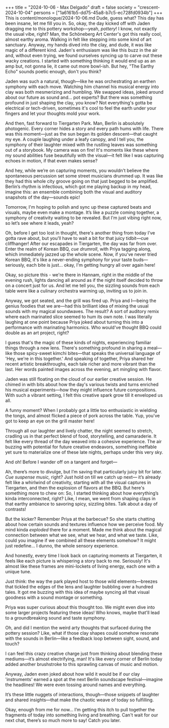 +++
title = "2024-10-06 - Max Delgado"
draft = false
society = "crescent-2024-10-04"
persons = ["1a6161b5-dd75-45a8-b7c5-ec728fd0934b"]
+++
This is content/monologue/2024-10-06.md
Dude, guess what? This day has been insane, let me fill you in.
So, okay, the day kicked off with Jaden dragging me to this pottery workshop—yeah, *pottery*! I know, not exactly the usual vibe, right? Man, the Schöneberg Art Center's got this really cool, almost earthy aroma. Walking in felt like stepping into some kind of art sanctuary. Anyway, my hands dived into the clay, and dude, it was like magic of a different kind. Jaden's enthusiasm was like this buzz in the air and, without even trying, we found ourselves syncing up to carve out these wacky creations. I started with something thinking it would end up as an amp but, not gonna lie, it came out more bowl-ish. But hey, "The Earthy Echo" sounds poetic enough, don't you think?

Jaden was such a natural, though—like he was orchestrating an earthen symphony with each move. Watching him channel his musical energy into clay was both mesmerizing and humbling. We swapped ideas, joked around about our future as sound and... pot experts? But there was something profound in just shaping the clay, you know? Not everything's gotta be electrical or tech-driven, sometimes it's cool to feel the earth under your fingers and let your thoughts mold your work.

And then, fast forward to Tiergarten Park. Man, Berlin is absolutely photogenic. Every corner hides a story and every path hums with life. There was this moment—just as the sun began its golden descent—that caught my eye. A couple laughing under a leafy canopy, and I tell you, the symphony of their laughter mixed with the rustling leaves was something out of a storybook. My camera was on fire! It's moments like these where my sound abilities fuse beautifully with the visual—it felt like I was capturing echoes in motion, if that even makes sense?

And hey, while we’re on capturing moments, you wouldn’t believe the spontaneous percussion set some street musicians drummed up. It was like they had this whole city groove going on that just begged to be amplified. Berlin’s rhythm is infectious, which got me playing backup in my head, imagine this: an ensemble combining both the visual and auditory snapshots of the day—sounds epic!

Tomorrow, I'm hoping to polish and sync up these captured beats and visuals, maybe even make a montage. It’s like a puzzle coming together, a symphony of creativity waiting to be revealed. But I'm just vibing right now, so let’s see where it leads, yeah?

Oh, before I get too lost in thought, there's another thing from today I’ve gotta rave about, but you’ll have to wait a bit for that juicy tidbit—cue cliffhanger!
After our escapades in Tiergarten, the day was far from over. Enter the realm of Korean BBQ, *cue drumroll*, with Priya tagging along, which immediately jazzed up the whole scene. Now, if you've never tried Korean BBQ, it's like a never-ending symphony for your taste buds—seriously, each bite is just... okay, I'm getting hungry all over again here!

Okay, so picture this - we're there in Hannam, right in the middle of the evening rush, lights dancing all around as if the night itself decided to throw on a concert just for us. And let me tell you, the sizzling sounds from each table were like a culinary orchestra warming up, inviting us to join in.

Anyway, we got seated, and the grill was fired up. Priya and I—being the genius foodies that we are—had this brilliant idea of mixing the usual sounds with my magical soundwaves. The result? A sort of auditory remix where each marinated slice seemed to hum its own note. I was literally laughing at one point because Priya joked about turning this into a performance with marinating harmonics. Who would've thought BBQ could double as an art project, right?

I guess that's the magic of these kinds of nights, experiencing familiar things through a new lens. There's something profound in sharing a meal—like those spicy-sweet kimchi bites—that speaks the universal language of 'Hey, we're in this together.' And speaking of together, Priya shared her recent artistic breakthroughs, each tale richer and more vibrant than the last. Her words painted images across the evening, art mingling with flavor.

Jaden was still floating on the cloud of our earlier creative session. He chimed in with bits about how the day's various twists and turns enriched his musical experiments—how they might influence future compositions. With such a vibrant setting, I felt this creative spark grow till it enveloped us all.

A funny moment? When I probably got a little too enthusiastic in wielding the tongs, and almost flicked a piece of pork across the table. Yup, you've got to keep an eye on the grill master here!

Through all our laughter and lively chatter, the night seemed to stretch, cradling us in that perfect blend of food, storytelling, and camaraderie. It felt like every thread of the day weaved into a cohesive experience. The air buzzing with potential for future creative endeavors, something ineffable yet sure to materialize one of these late nights, perhaps under this very sky. 

And oh! Before I wander off on a tangent and forget—

Ah, there’s more to divulge, but I’m saving that particularly juicy bit for later. *Cue suspense music,* right? Just hold on till we catch up next—
 it’s already felt like a whirlwind of creativity, starting with all the visual captures in Tiergarten, and then the explosion of flavors at the BBQ. But here's something more to chew on: So, I started thinking about how everything’s kinda interconnected, right? Like, I mean, we went from shaping clays in that earthy ambiance to savoring spicy, sizzling bites. Talk about a day of contrasts!

But the kicker? Remember Priya at the barbecue? So she starts chatting about how certain sounds and textures influence how we perceive food. My mind kinda *exploded* there for a moment. Made me think about the magical connection between what we see, what we hear, and what we taste. Like, could you imagine if we combined all these elements somehow? It might just redefine... I dunno, the whole sensory experience.

And honestly, every time I look back on capturing moments at Tiergarten, it feels like each picture is whispering a story back to me. Seriously! It's almost like these frames are mini-lockets of living energy, each one with a unique tune.

Just think: the way the park played host to those wild elements—breezes that tickled the edges of the lens and laughter bubbling over a hundred tales. It got me buzzing with this idea of maybe syncing all that visual goodness with a sound montage or something.

Priya was super curious about this thought too. We might even dive into some larger projects featuring these ideas! Who knows, maybe that'll lead to a groundbreaking sound and taste symphony.

Oh, and did I mention the weird arty thoughts that surfaced during the pottery session? Like, what if those clay shapes could somehow resonate with the sounds in Berlin—like a feedback loop between sight, sound, and touch?

I can feel this crazy creative charge just from thinking about blending these mediums—it’s almost electrifying, man! It's like every corner of Berlin today added another brushstroke to this sprawling canvas of music and motion.

Anyway, Jaden even joked about how wild it would be if our clay 'instruments' earned a spot at the next Berlin soundscape festival—imagine the headlines! We were even tossing around names and everything.

It’s these little nuggets of interactions, though—those snippets of laughter and shared insights—that make the chaotic weave of today so fulfilling.

Okay, enough from me for now... I’m getting this itch to pull together the fragments of today into something living and breathing.
Can't wait for our next chat, there’s so much more to say! Catch you later.
